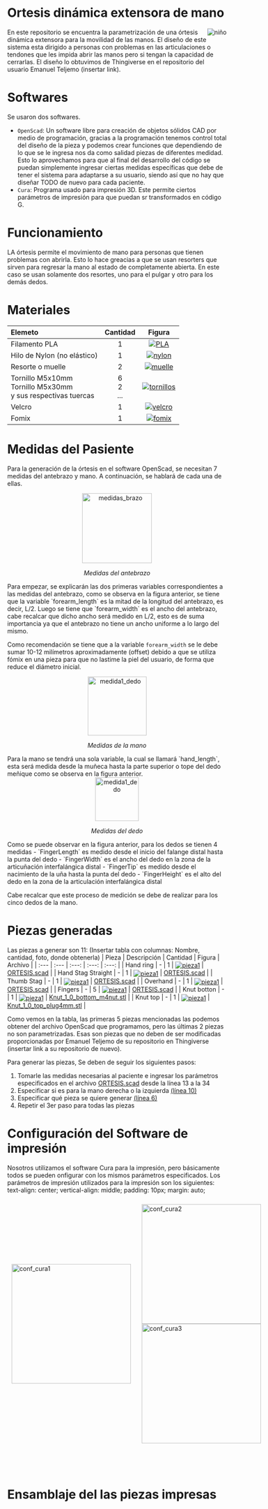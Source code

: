
# Ortesis dinámica extensora de mano
<a href="url"><img src="Pictures/Thingivers1.png" align="right" alt="niño"  style="max-height: 180px"></a>
En este repositorio se encuentra la parametrización de una órtesis dinámica extensora para la movilidad de las manos.
El diseño de este sistema esta dirigido a personas con problemas  en las articulaciones o tendones que les impida abrir las manos pero si tengan la capacidad de cerrarlas.
El diseño lo obtuvimos de Thingiverse en el repositorio del usuario Emanuel Teljemo (insertar link).

# Softwares
Se usaron dos softwares. 
 - `OpenScad`: Un software libre para creación de objetos sólidos CAD por medio de programación, gracias a la programación tenemos control total del diseño de la pieza y podemos crear funciones que dependiendo de lo que se le ingresa nos da como salidad piezas de diferentes medidad.
Esto lo aprovechamos para que al final del desarrollo del código se puedan simplemente ingresar ciertas medidas específicas que debe de tener el sistema para adaptarse a su usuario, siendo así que no hay que diseñar TODO de nuevo para cada paciente. 
 - `Cura`: Programa usado para impresión 3D. Este permite ciertos parámetros de impresión para que puedan sr transformados en código G.

# Funcionamiento
LA órtesis permite el movimiento de mano para personas que tienen problemas con abrirla. Esto lo hace greacias a que se usan resorters que sirven para regresar la mano al estado de completamente abierta.
En este caso se usan solamente dos resortes, uno para el pulgar y otro para los demás dedos.

# Materiales

| Elemeto | Cantidad | Figura |
| :--- | :---: | :---: |
| Filamento PLA | 1 | <a href="url"><img src="Pictures/Materiales/pla.png" align="ricenterght" alt="PLA" style="max-height: 75px" ></a> |
| Hilo de Nylon (no elástico) | 1 | <a href="url"><img src="Pictures/Materiales/nylon.png" align="center" alt="nylon" style="max-height: 75px" ></a> |
| Resorte o muelle | 2 | <a href="url"><img src="Pictures/Materiales/muelle.png" align="center" alt="muelle" style="max-height: 75px" ></a> |
| Tornillo M5x10mm <br> Tornillo M5x30mm <br>y sus respectivas tuercas | 6 <br>2 <br> ... | <a href="url"><img src="Pictures/Materiales/tornillos.png" align="center" alt="tornillos" style="max-height: 75px"></a> |
| Velcro | 1 | <a href="url"><img src="Pictures/Materiales/velcro.png" align="center" alt="velcro" style="max-height: 75px" ></a> |
| Fomix | 1 | <a href="url"><img src="Pictures/Materiales/fomix.png" align="center" alt="fomix" style="max-height: 75px" ></a> |


# Medidas del Pasiente
Para la generación de la órtesis en el software OpenScad, se necesitan 7 medidas del antebrazo y mano. A continuación, se hablará de cada una de ellas.
<div align="center" id="contenedor_fig1">
    <a href="url"><img src="Pictures/Medidas/medidas_brazo.png" alt="medidas_brazo" height="160" ></a>
    <p>
        <i>Medidas del antebrazo</i>
    </p>
</div>
Para empezar, se explicarán las dos primeras variables correspondientes a las medidas del antebrazo, como se observa en la figura anterior, se tiene que la variable `forearm_length` es la mitad de la longitud del antebrazo, es decir, L/2. Luego se tiene que `forearm_width` es el ancho del antebrazo, cabe recalcar que dicho ancho será medido en L/2, esto es de suma importancia ya que el antebrazo no tiene un ancho uniforme a lo largo del mismo.

Como recomendación se tiene que a la variable `forearm_width` se le debe sumar 10-12 milímetros aproximadamente (offset) debido a que se utiliza fómix en una pieza para que no lastime la piel del usuario, de forma que reduce el diámetro inicial.

<div align="center" id="contenedor_fig1">
    <a href="url"><img src="Pictures/Medidas/medidas_mano.png" alt="medida1_dedo" height="135" ></a>
    <p>
        <i>Medidas de la mano</i>
    </p>
</div>
Para la mano se tendrá una sola variable, la cual se llamará `hand_length`, esta será medida desde la muñeca hasta la parte superior o tope del dedo meñique como se observa en la figura anterior.

<div align="center" id="contenedor_fig1">
    <a href="url"><img src="Pictures/Medidas/medidas _dedo.png" alt="medida1_dedo" height="100" ></a>
    <p>
        <i>Medidas del dedo</i>
    </p>
</div>
Como se puede observar en la figura anterior, para los dedos se tienen 4 medidas
- `FingerLength` es medido desde el inicio del falange distal hasta la punta del dedo
- `FingerWidth` es el ancho del dedo en la zona de la articuñación interfalángica distal
- `FingerTip` es medido desde el nacimiento de la uña hasta la punta del dedo
- `FingerHeight` es el alto del dedo en la zona de la articulación interfalángica distal

Cabe recalcar que este proceso de medición se debe de realizar para los cinco dedos de la mano.

# Piezas generadas
Las piezas a generar son 11:
(Insertar tabla con columnas: Nombre, cantidad, foto, donde obtenerla)
| Pieza | Descripción | Cantidad | Figura | Archivo |
| :--- | :--- | :---: | :---: | :---: |
| Hand ring | - | 1 | <a href="url"><img src="Pictures/Piezas generadas/1 Hand ring - generado.png" align="center" alt="pieza1" style="max-height: 75px"></a> | [ORTESIS.scad](ortesis_openscad/ORTESIS.scad#L55) |
| Hand Stag Straight | - | 1 | <a href="url"><img src="Pictures/Piezas generadas/2 Hand Stag Straight - generado.png" align="center" alt="pieza1" style="max-height: 75px" ></a> | [ORTESIS.scad](ortesis_openscad/ORTESIS.scad#L263) |
| Thumb Stag | - | 1 | <a href="url"><img src="Pictures/Piezas generadas/3 Thumb Stag - generado.png" align="center" alt="pieza1" style="max-height: 90px"></a> | [ORTESIS.scad](ortesis_openscad/ORTESIS.scad#L444) |
| Overhand | - | 1 | <a href="url"><img src="Pictures/Piezas generadas/4 Overhand - generado.png" align="center" alt="pieza1" style="max-height: 90px"></a> | [ORTESIS.scad](ortesis_openscad/ORTESIS.scad#L221) |
| Fingers | - | 5 | <a href="url"><img src="Pictures/Piezas generadas/5 Fingers - generado.png" align="center" alt="pieza1"  style="max-height: 120px"></a> | [ORTESIS.scad](ortesis_openscad/ORTESIS.scad#L532) |
| Knut botton | - | 1 | <a href="url"><img src="Pictures/Piezas generadas/6 Knut botton - generado.png" align="center" alt="pieza1"  style="max-height: 75px"></a> | [Knut_1_0_bottom_m4nut.stl](ortesis_openscad/Knut_1_0_bottom_m4nut.stl) |
| Knut top | - | 1 | <a href="url"><img src="Pictures/Piezas generadas/6 Knut top - generado.png" align="center" alt="pieza1"  style="max-height: 75px"></a> | [Knut_1_0_top_plug4mm.stl](ortesis_openscad/Knut_1_0_top_plug4mm.stl) |


Como vemos en la tabla, las primeras 5 piezas mencionadas las podemos obtener del archivo OpenScad que programamos, pero las últimas 2 piezas no son parametrizadas. Esas son piezas que no deben de ser modificadas proporcionadas por 
Emanuel Teljemo de su repositorio en Thingiverse (insertar link a su repositorio de nuevo).

Para generar las piezas, Se deben de seguir los siguientes pasos:
 1. Tomarle las medidas necesarias al paciente e ingresar los parámetros especificados en el archivo [ORTESIS.scad](ortesis_openscad/ORTESIS.scad) desde la línea 13 a la 34
 2. Especificar si es para la mano derecha o la izquierda [(línea 10)](ortesis_openscad/ORTESIS.scad#L10)
 3. Especificar qué pieza se quiere generar [(línea 6)](ortesis_openscad/ORTESIS.scad#L6)
 4. Repetir el 3er paso para todas las piezas

# Configuración del Software de impresión
Nosotros utilizamos el software Cura para la impresión, pero básicamente todos se pueden onfigurar con los mismos parámetros especificados. Los parámetros de impresión utilizados para la impresión son los siguientes:
text-align: center; vertical-align: middle; padding: 10px; margin: auto; 
<div style="display: grid; grid-template-columns: auto auto; grid-gap: 5px; margin: auto; max-width: 620px">
    <div style="grid-column: 1/2; margin: auto; padding: 10px; max-width: 274px;">
        <a href="url"><img src="Pictures/Config Cura/conf_cura_1.png" alt="conf_cura1" width="274px" ></a>
    </div>
    <div style="margin: auto; padding: 10px; max-width: 274px;">
        <a href="url" style="grid-column: 2/2;"><img src="Pictures/Config Cura/conf_cura_2.png"  alt="conf_cura2" width="274px" ></a>
        <a href="url" style="grid-column: 2/2;"><img src="Pictures/Config Cura/conf_cura_3.png"  alt="conf_cura3" width="274px" ></a>
    </div>
</div>
<br><br><br>

# Ensamblaje del las piezas impresas




